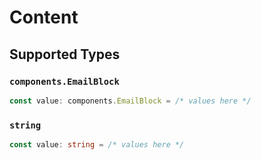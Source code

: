 # Content


## Supported Types

### `components.EmailBlock`

```typescript
const value: components.EmailBlock = /* values here */
```

### `string`

```typescript
const value: string = /* values here */
```

